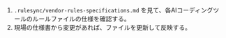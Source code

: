 1. `.rulesync/vendor-rules-specifications.md` を見て、各AIコーディングツールのルールファイルの仕様を確認する。
2. 現場の仕様書から変更があれば、ファイルを更新して反映する。
